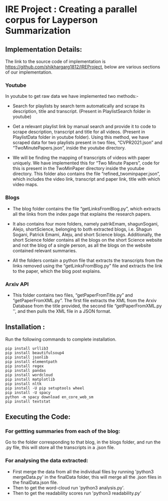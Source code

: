 # IRE Project : Creating a parallel corpus for Layperson Summarization

## Implementation Details:
The link to the source code of implementation is https://github.com/shikhargarg1812/IREProject, below are various sections of our implementation.

### Youtube
In youtube to get raw data we have implemented two methods:-
* Search for playlists by search term automatically and scrape its description, title and transcript. (Present in PlaylistSearch folder in youtube)
* Get a relevant playlist link by manual search and provide it to code to scrape description, transcript and title for all videos. (Present in PlaylistData folder in youtube folder). Using this method, we have scraped data for two playlists present in two files, “CVPR2021.json” and “TwoMinutePapers.json”, inside the youtube directory. 

* We will be finding the mapping of transcripts of videos with paper uniquely. We have implemented this for “Two Minute Papers”, code for this is present in the TwoMinPaper directory inside the youtube directory. This folder also contains the file “refined_twominpaper.json”, which includes the video link, transcript and paper link, title with which video maps.

### Blogs
* The blog folder contains the file “getLinksFromBlog.py”, which extracts all the links from the index page that explains the research papers.

* It also contains four more folders, namely patrikEmam, shagunSogani, Alejo, shortScience, belonging to both extracted blogs, i.e. Shagun Sogani, Patrick Emami,  Aleju, and short Science blogs. 
Additionally, the short Science folder contains all the blogs on the short Science website and not the blog of a single person, as all the blogs on the website contained relevant summaries.

* All the folders contain a python file that extracts the transcripts from the links removed using the “getLinksFromBlog.py” file and extracts the link to the paper, which the blog post explains.

### Arxiv API

* This folder contains two files, “getPaperFromTitle.py” and “getPaperFromXML.py”. The first file extracts the XML from the Arxiv Database from the title provided, the second file “getPaperFromXML.py '', and then pulls the XML file in a JSON format.




## Installation :
Run the following commands to complete installation.
```
pip install urllib3
pip install beautifulsoup4
pip install jsonlib
pip install elementpath
pip install regex
pip install pandas
pip install wordcloud
pip install matplotlib
pip install nltk
pip install -U pip setuptools wheel
pip install -U spacy
python -m spacy download en_core_web_sm
pip install textstat
```

## Executing the Code:
### For gettting summaries from each of the blog:
Go to the folder corresponding to that blog, in the blogs folder, and run the .py file, this will store all the transcripts in a .json file.

### For analysing the data extracted:
* First merge the data from all the individual files by running 'python3 mergeData.py' in the finalData folder, this will merge all the .json files in the finalData.json file.
* Then to get the word-cloud run 'python3 analysis.py'.
* Then to get the readability scores run 'python3 readability.py'



